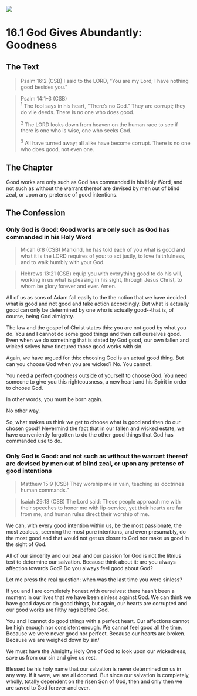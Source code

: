 <img class="intro-right" src="/images/art-1689.png">

# 16.1 God Gives Abundantly: Goodness

## The Text

>Psalm 16:2 (CSB) I said to the LORD, “You are my Lord; I have nothing good besides you.”

>Psalm 14:1–3 (CSB)  
><sup>1</sup> The fool says in his heart, “There’s no God.” They are corrupt; they do vile deeds. There is no one who does good. 
>
><sup>2</sup> The LORD looks down from heaven on the human race to see if there is one who is wise, one who seeks God. 
>
><sup>3</sup> All have turned away; all alike have become corrupt. There is no one who does good, not even one.

## The Chapter

Good works are only such as God has commanded in his Holy Word, and not such as without the warrant thereof are devised by men out of blind zeal, or upon any pretense of good intentions.

## The Confession

### Only God is Good: Good works are only such as God has commanded in his Holy Word

>Micah 6:8 (CSB) Mankind, he has told each of you what is good and what it is the LORD requires of you: to act justly, to love faithfulness, and to walk humbly with your God.

>Hebrews 13:21 (CSB) equip you with everything good to do his will, working in us what is pleasing in his sight, through Jesus Christ, to whom be glory forever and ever. Amen.

All of us as sons of Adam fall easily to the the notion that we have decided what is good and not good and take action accordingly. But what is actually good can only be determined by one who is actually good--that is, of course, being God almighty.

The law and the gospel of Christ states this: you are not good by what you do. You and I cannot do some good things and then call ourselves good. Even when we do something that is stated by God good, our own fallen and wicked selves have tinctured those good works with sin.

Again, we have argued for this: choosing God is an actual good thing. But can you choose God when you are wicked? No. You cannot.

You need a perfect goodness outside of yourself to choose God. You need someone to give you this righteousness, a new heart and his Spirit in order to choose God.

In other words, you must be born again.

No other way.

So, what makes us think we get to choose what is good and then do our chosen good? Nevermind the fact that in our fallen and wicked estate, we have conveniently forgotten to do the other good things that God has commanded use to do.

### Only God is Good: and not such as without the warrant thereof are devised by men out of blind zeal, or upon any pretense of good intentions

>Matthew 15:9 (CSB) They worship me in vain, teaching as doctrines human commands.”

>Isaiah 29:13 (CSB) The Lord said: These people approach me with their speeches to honor me with lip-service, yet their hearts are far from me, and human rules direct their worship of me.

We can, with every good intention within us, be the most passionate, the most zealous, seeming the most pure intentions, and even presumably, do the most good and that would not get us closer to God nor make us good in the sight of God.

All of our sincerity and our zeal and our passion for God is not the litmus test to determine our salvation. Because think about it: are you always affection towards God? Do you always feel good about God?

Let me press the real question: when was the last time you were sinless?

If you and I are completely honest with ourselves: there hasn't been a moment in our lives that we have been sinless against God. We can think we have good days or do good things, but again, our hearts are corrupted and our good works are filthy rags before God.

You and I cannot do good things with a perfect heart. Our affections cannot be high enough nor consistent enough. We cannot feel good all the time. Because we were never good nor perfect. Because our hearts are broken. Because we are weighed down by sin/

We must have the Almighty Holy One of God to look upon our wickedness, save us from our sin and give us rest.

Blessed be his holy name that our salvation is never determined on us in any way. If it were, we are all doomed. But since our salvation is completely, wholly, totally dependent on the risen Son of God, then and only then we are saved to God forever and ever.
